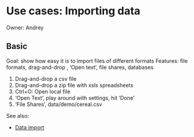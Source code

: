<!-- TITLE: Use Cases: Importing data -->
<!-- SUBTITLE: -->

# Use cases: Importing data

Owner: Andrey

## Basic

Goal: show how easy it is to import files of different formats
Features: file formats, drag-and-drop	, ‘Open text’, file shares, databases

1. Drag-and-drop a csv file
2. Drag-and-drop a zip file with xsls spreadsheets
3. Ctrl+O: Open local file
4. ‘Open Text’, play around with settings, hit ‘Done’
5. ‘File Shares’, data/demo/cereal.csv

See also:

* [Data import](../../access/importing-data.md)
